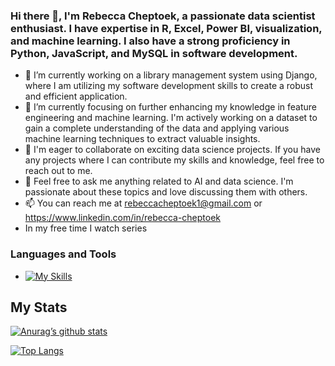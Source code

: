 ### Hi there 👋, I'm Rebecca Cheptoek, a passionate data scientist enthusiast. I have expertise in R, Excel, Power BI, visualization, and machine learning. I also have a strong proficiency in Python, JavaScript, and MySQL in software development. 

<!--
**Rebeccacheptoek/Rebeccacheptoek** is a ✨ _special_ ✨ repository because its `README.md` (this file) appears on your GitHub profile.

Here are some ideas to get you started: 
-->
- 🔭 I’m currently working on a library management system using Django, where I am utilizing my software development skills to create a robust and efficient application.
- 🌱 I’m currently focusing on further enhancing my knowledge in feature engineering and machine learning. I'm actively working on a dataset to gain a complete understanding of the data and applying various machine learning techniques to extract valuable insights.
- 👯  I'm eager to collaborate on exciting data science projects. If you have any projects where I can contribute my skills and knowledge, feel free to reach out to me.
- 💬 Feel free to ask me anything related to AI and data science. I'm passionate about these topics and love discussing them with others.
- 📫 You can reach me at rebeccacheptoek1@gmail.com or https://www.linkedin.com/in/rebecca-cheptoek
- In my free time I watch series
### Languages and Tools
- [![My Skills](https://skillicons.dev/icons?i=js,html,css,figma,git,mysql,python,r,php)](https://skillicons.dev)
## My Stats
[![Anurag’s github stats](https://github-readme-stats.vercel.app/api?username=Rebeccacheptoek)](https://github.com/Rebeccacheptoek)

[![Top Langs](https://github-readme-stats.vercel.app/api/top-langs/?username=Rebeccacheptoek&layout=compact)](https://github.com/Rebeccacheptoek)
